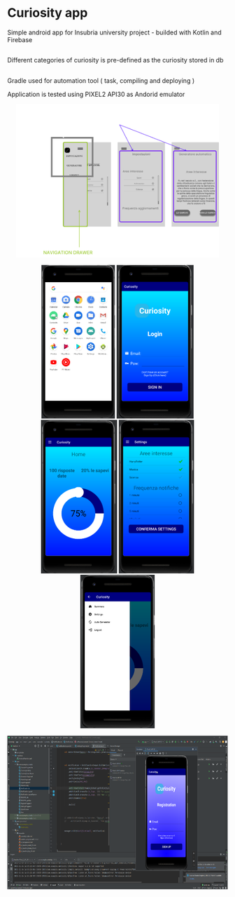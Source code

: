 # Curiosity app
Simple android app for Insubria university project - builded with Kotlin and Firebase
## 
Different categories of curiosity is pre-defined as the curiosity stored in db
## 
Gradle used for automation tool ( task, compiling and deploying )


Application is tested using PIXEL2 API30 as Andorid emulator

<p align="center">
  <img src="/sketch/AppComponent.png" height="350" title="hover text">
</p>

<p align="center">
  <img src="/sketch/AppIcon.png" height="350" title="hover text">
  <img src="/sketch/AppLogin.png" height="350" title="hover text">
  <img src="/sketch/MainScreen.png" height="350" title="hover text">
  <img src="/sketch/Settings.png" height="350" title="hover text">
  <img src="/sketch/NavigationDrawer.png" height="350" title="hover text">
</p>

<p align="center">
  <img src="/sketch/Development.png" height="350" title="hover text">
</p>
